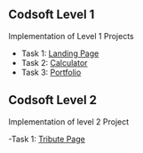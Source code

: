 ## Codsoft Level 1

Implementation of Level 1 Projects

-  Task 1: 	[Landing Page](https://rakshita-05github.github.io/codsoft/LandingPage/TASK1.html)
-  Task 2: 	[Calculator](https://rakshita-05github.github.io/codsoft/CalculatorProject/Calculator.html)
-  Task 3:  [Portfolio](https://rakshita-05github.github.io/codsoft/Portfolio/portfolio.html)

## Codsoft Level 2


Implementation of level 2 Project

-Task 1: [Tribute Page](https://rakshita-05github.github.io/codsoft/Tributepage/Tributepage.html)


 

